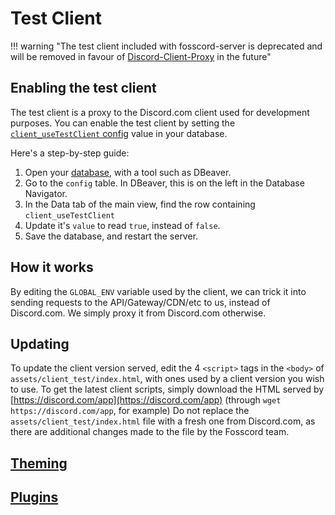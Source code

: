 # Test Client

!!! warning "The test client included with fosscord-server is deprecated and will be removed in favour of [Discord-Client-Proxy](http://github.com/fosscord/Discord-Client-Proxy) in the future"

## Enabling the test client

The test client is a proxy to the Discord.com client used for development purposes.
You can enable the test client by setting the [`client_useTestClient` config](../configuration/index.md) value in your database.

Here's a step-by-step guide:

1. Open your [database](../database.md), with a tool such as DBeaver.
2. Go to the `config` table. In DBeaver, this is on the left in the Database Navigator.
3. In the Data tab of the main view, find the row containing `client_useTestClient`
4. Update it's `value` to read `true`, instead of `false`.
5. Save the database, and restart the server.

## How it works

By editing the `GLOBAL_ENV` variable used by the client, we can trick it into sending requests to the API/Gateway/CDN/etc to us,
instead of Discord.com. We simply proxy it from Discord.com otherwise.

## Updating

To update the client version served, edit the 4 `<script>` tags in the `<body>` of `assets/client_test/index.html`,
with ones used by a client version you wish to use.
To get the latest client scripts, simply download the HTML served by [https://discord.com/app](https://discord.com/app) (through `wget https://discord.com/app`, for example)
Do not replace the `assets/client_test/index.html` file with a fresh one from Discord.com, as there are additional changes made to the file by the Fosscord team.

## [Theming](theming.md)

## [Plugins](plugins.md)
